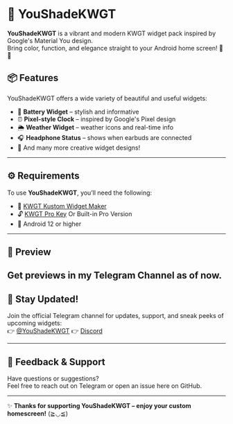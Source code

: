 # 🌈 YouShadeKWGT

**YouShadeKWGT** is a vibrant and modern KWGT widget pack inspired by Google's Material You design.  
Bring color, function, and elegance straight to your Android home screen! 📱✨

## 📦 Features

YouShadeKWGT offers a wide variety of beautiful and useful widgets:

- 🔋 **Battery Widget** – stylish and informative  
- ⏰ **Pixel-style Clock** – inspired by Google's Pixel design  
- 🌦️ **Weather Widget** – weather icons and real-time info  
- 🎧 **Headphone Status** – shows when earbuds are connected  
- 💜 And many more creative widget designs!

---

## ⚙️ Requirements

To use **YouShadeKWGT**, you’ll need the following:

- 📲 [KWGT Kustom Widget Maker](https://play.google.com/store/apps/details?id=org.kustom.widget)
- 🔓 [KWGT Pro Key](https://play.google.com/store/apps/details?id=org.kustom.widget.pro) Or Built-in Pro Version
- 📱 Android 12 or higher

---

## 📸 Preview

Get previews in my Telegram Channel as of now.
---

## 📢 Stay Updated!

Join the official Telegram channel for updates, support, and sneak peeks of upcoming widgets:  
👉 [@YouShadeKWGT](https://t.me/YouShadeKWGT)
👉 [Discord](https://discord.gg/yx8kA5JDGF)

---

## 💬 Feedback & Support

Have questions or suggestions?  
Feel free to reach out on Telegram or open an issue here on GitHub.

---

✨ **Thanks for supporting YouShadeKWGT – enjoy your custom homescreen!** (≧◡≦)
